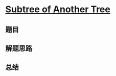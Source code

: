 # [Subtree of Another Tree](https://leetcode.com/problems/subtree-of-another-tree/)

## 题目


## 解题思路


## 总结


